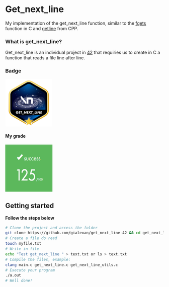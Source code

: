 # Get_next_line 
My implementation of the get_next_line function, similar to the [fgets](https://www.tutorialspoint.com/c_standard_library/c_function_fgets.htm) function in C and [getline](https://www.tutorialspoint.com/getline-string-in-cplusplus) from CPP.

### What is get_next_line?
Get_next_line is an individual project in [42](https://www.42sp.org.br) that requiries us to create in C a function that reads a file line after line.

### Badge
<img src="get_next_linem.png" width="150" height="150"/>

#### My grade
<img src="score.png" width="150" height="150"/>

## Getting started
**Follow the steps below**
```bash
# Clone the project and access the folder
git clone https://github.com/gialexan/get_next_line-42 && cd get_next_line-42/
# Create a file do read
touch myfile.txt
# Write in file
echo "Test get_next_line " > text.txt or ls > text.txt
# Compile the files, example:
clang main.c get_next_line.c get_next_line_utils.c
# Execute your program
./a.out
# Well done!
```